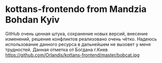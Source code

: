 # kottans-frontendо from Mandzia Bohdan Kyiv 
GitHub очень ценная штука, сохранение новых версий, внесение изменений, решение конфликтов реализовано очень чётко. Надеюсь использование данного ресурса в дальнейшем не вызовет у меня трудностей.
Данная отметка от  Богдана г.Киев
https://github.com/Orlandis/kottans-frontend/master/bobcat.jpg
